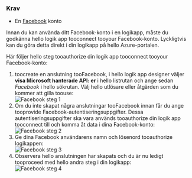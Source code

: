 ### <a name="prerequisites"></a>Krav
* En [Facebook](https://www.facebook.com/) konto 

Innan du kan använda ditt Facebook-konto i en logikapp, måste du godkänna hello logik app tooconnect tooyour Facebook-konto. Lyckligtvis kan du göra detta direkt i din logikapp på hello Azure-portalen. 

Här följer hello steg tooauthorize din logik app tooconnect tooyour Facebook-konto:

1. toocreate en anslutning tooFacebook, i hello logik app designer väljer **visa Microsoft hanterade API: er** i hello listrutan och ange sedan *Facebook* i hello sökrutan. Välj hello utlösare eller åtgärden som du kommer att gilla toouse:  
   ![Facebook steg 1](./media/connectors-create-api-facebook/facebook-1.png)
2. Om du inte skapat några anslutningar tooFacebook innan får du ange tooprovide Facebook-autentiseringsuppgifter. Dessa autentiseringsuppgifter ska vara används tooauthorize din logik app tooconnect till och komma åt data i dina Facebook-konto:  
   ![Facebook steg 2](./media/connectors-create-api-facebook/facebook-2.png)
3. Ge dina Facebook användarens namn och lösenord tooauthorize logikappen:  
   ![Facebook steg 3](./media/connectors-create-api-facebook/facebook-3.png)   
4. Observera hello anslutningen har skapats och du är nu ledigt tooproceed med hello andra steg i din logikapp:  
   ![Facebook steg 4](./media/connectors-create-api-facebook/facebook-4.png)   

